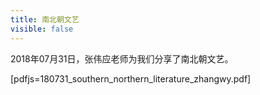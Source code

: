```yaml
---
title: 南北朝文艺
visible: false
---
```


2018年07月31日，张伟应老师为我们分享了南北朝文艺。

[pdfjs=180731_southern_northern_literature_zhangwy.pdf]
